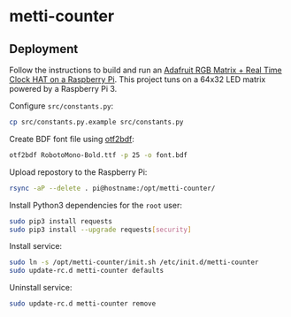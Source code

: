
# metti-counter

## Deployment

Follow the instructions to build and run an [Adafruit RGB Matrix + Real Time Clock HAT on a Raspberry Pi](https://learn.adafruit.com/adafruit-rgb-matrix-plus-real-time-clock-hat-for-raspberry-pi/overview). This project tuns on a 64x32 LED matrix powered by a Raspberry Pi 3.

Configure `src/constants.py`:

```bash
cp src/constants.py.example src/constants.py
```

Create BDF font file using [otf2bdf](https://www.math.nmsu.edu/%7Emleisher/Software/otf2bdf/):

```bash
otf2bdf RobotoMono-Bold.ttf -p 25 -o font.bdf
```

Upload repostory to the Raspberry Pi:

```bash
rsync -aP --delete . pi@hostname:/opt/metti-counter/
```

Install Python3 dependencies for the `root` user:

```bash
sudo pip3 install requests
sudo pip3 install --upgrade requests[security]
```

Install service:

```bash
sudo ln -s /opt/metti-counter/init.sh /etc/init.d/metti-counter
sudo update-rc.d metti-counter defaults
```

Uninstall service:

```bash
sudo update-rc.d metti-counter remove
```
